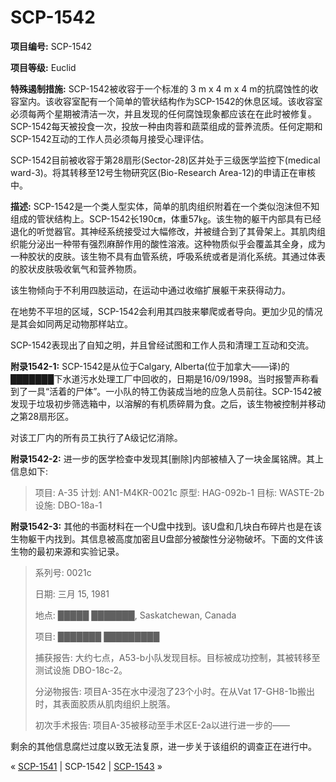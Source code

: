 # SCP-1542
                        


**项目编号:**  SCP-1542

**项目等级:**  Euclid

**特殊遏制措施:** SCP-1542被收容于一个标准的 3 m x 4 m x 4 m的抗腐蚀性的收容室内。该收容室配有一个简单的管状结构作为SCP-1542的休息区域。该收容室必须每两个星期被清洁一次，并且发现的任何腐蚀现象都应该在在此时被修复。SCP-1542每天被投食一次，投放一种由肉蓉和蔬菜组成的营养流质。任何定期和SCP-1542互动的工作人员必须每月接受心理评估。

SCP-1542目前被收容于第28扇形(Sector-28)区并处于三级医学监控下(medical ward-3)。将其转移至12号生物研究区(Bio-Research Area-12)的申请正在审核中。

**描述:** SCP-1542是一个类人型实体，简单的肌肉组织附着在一个类似泡沫但不知组成的管状结构上。SCP-1542长190㎝，体重57㎏。该生物的躯干内部具有已经退化的听觉器官。其神经系统接受过大幅修改，并被缝合到了其骨架上。其肌肉组织能分泌出一种带有强烈麻醉作用的酸性溶液。这种物质似乎会覆盖其全身，成为一种胶状的皮肤。该生物不具有血管系统，呼吸系统或者是消化系统。其通过体表的胶状皮肤吸收氧气和营养物质。

该生物倾向于不利用四肢运动，在运动中通过收缩扩展躯干来获得动力。

在地势不平坦的区域，SCP-1542会利用其四肢来攀爬或者导向。更加少见的情况是其会如同两足动物那样站立。

SCP-1542表现出了自知之明，并且曾经试图和工作人员和清理工互动和交流。

**附录1542-1:**  SCP-1542是从位于Calgary, Alberta(位于加拿大——译)的███████下水道污水处理工厂中回收的，日期是16/09/1998。当时报警声称看到了一具“活着的尸体”。一小队的特工伪装成当地的应急人员前往。SCP-1542被发现于垃圾初步筛选箱中，以溶解的有机质碎屑为食。之后，该生物被控制并移动之第28扇形区。

对该工厂内的所有员工执行了A级记忆消除。

**附录1542-2:** 进一步的医学检查中发现其[删除]内部被植入了一块金属铭牌。其上信息如下:


> 项目: A-35
计划: AN1-M4KR-0021c
原型: HAG-092b-1
目标: WASTE-2b
设施: DBO-18a-1
> 

**附录1542-3:**  其他的书面材料在一个U盘中找到。该U盘和几块白布碎片也是在该生物躯干内找到。其信息被高度加密且U盘部分被酸性分泌物破坏。下面的文件该生物的最初来源和实验记录。


> 系列号: 0021c
> 
> 日期: 三月 15, 1981
> 
> 地点: █████ ███████, Saskatchewan, Canada
> 
> 项目: ███████ █████████
> 
> 捕获报告: 大约七点，A53-b小队发现目标。目标被成功控制，其被转移至测试设施 DBO-18c-2。
> 
> 分泌物报告: 项目A-35在水中浸泡了23个小时。在从Vat 17-GH8-1b搬出时，其表面胶质从肌肉组织上脱落。
> 
> 初次手术报告: 项目A-35被移动至手术区E-2a以进行进一步的——
> 

剩余的其他信息腐烂过度以致无法复原，进一步关于该组织的调查正在进行中。



« [SCP-1541](/scp-1541) | SCP-1542 | [SCP-1543](/scp-1543) »





                    